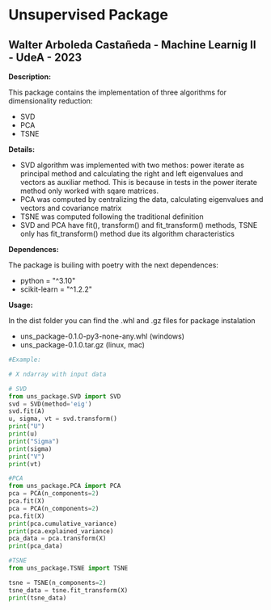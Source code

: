 # Unsupervised Package
## Walter Arboleda Castañeda - Machine Learnig II - UdeA - 2023

**Description:**

This package contains the implementation of three algorithms for dimensionality reduction:
- SVD
- PCA
- TSNE

**Details:**
- SVD algorithm was implemented with two methos: power iterate as principal method and calculating the right and left eigenvalues and vectors as auxiliar method. This is because in tests in the power iterate method only worked with sqare matrices.
- PCA was computed by centralizing the data,  calculating  eigenvalues and vectors and covariance matrix 
- TSNE was computed following the traditional definition
- SVD and PCA have fit(), transform() and fit_transform() methods, TSNE only has fit_transform() method due its algorithm characteristics 

**Dependences:**

The package is builing with poetry with the next dependences:
- python = "^3.10"
- scikit-learn = "^1.2.2"

**Usage:**

In the dist folder you can find the .whl and .gz files for package instalation
- uns_package-0.1.0-py3-none-any.whl (windows)
- uns_package-0.1.0.tar.gz (linux, mac)

```python
#Example:

# X ndarray with input data

# SVD
from uns_package.SVD import SVD
svd = SVD(method='eig')
svd.fit(A)
u, sigma, vt = svd.transform()
print("U")
print(u)
print("Sigma")
print(sigma)
print("V")
print(vt)

#PCA
from uns_package.PCA import PCA
pca = PCA(n_components=2)
pca.fit(X)
pca = PCA(n_components=2)
pca.fit(X)
print(pca.cumulative_variance)
print(pca.explained_variance)
pca_data = pca.transform(X)
print(pca_data)

#TSNE
from uns_package.TSNE import TSNE

tsne = TSNE(n_components=2)
tsne_data = tsne.fit_transform(X)
print(tsne_data)


```
